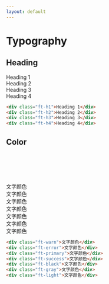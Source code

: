 ```yaml
---
layout: default
---
```


# Typography

## Heading

<div class="ft-h1">Heading 1</div>
<div class="ft-h2">Heading 2</div>
<div class="ft-h3">Heading 3</div>
<div class="ft-h4">Heading 4</div>

```html
<div class="ft-h1">Heading 1</div>
<div class="ft-h2">Heading 2</div>
<div class="ft-h3">Heading 3</div>
<div class="ft-h4">Heading 4</div>
```

## Color

<div class="ui-row mt-20" style="height: 80px;">
  <div class="bg-yellow flex1"></div>
  <div class="bg-red flex1"></div>
  <div class="bg-primary flex1"></div>
  <div class="bg-green flex1"></div>
  <div class="bg-black flex1"></div>
  <div class="bg-gray flex1"></div>
  <div class="bg-light flex1"></div>
</div>

<div class="ft-warn">文字颜色</div>
<div class="ft-error">文字颜色</div>
<div class="ft-primary">文字颜色</div>
<div class="ft-success">文字颜色</div>
<div class="ft-black">文字颜色</div>
<div class="ft-gray">文字颜色</div>
<div class="ft-light">文字颜色</div>

```html
<div class="ft-warn">文字颜色</div>
<div class="ft-error">文字颜色</div>
<div class="ft-primary">文字颜色</div>
<div class="ft-success">文字颜色</div>
<div class="ft-black">文字颜色</div>
<div class="ft-gray">文字颜色</div>
<div class="ft-light">文字颜色</div>
```







